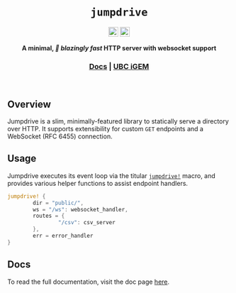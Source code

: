 <div align="center">
    <h1><code>jumpdrive</code></h1>

[<img alt="github" src="https://img.shields.io/badge/UBC--iGEM-jumpdrive-8da0cb?style=for-the-badge&labelColor=555555&logo=github" height="22">](https://github.com/UBC-iGEM/jumpdrive)
[<img alt="docs" src="https://img.shields.io/github/deployments/UBC-iGEM/jumpdrive/production?label=docs&style=for-the-badge&labelColor=555555&logo=docs.rs" height="22">](http://ubcigem.com/jumpdrive/jumpdrive/index.html)

</div>
<div align="center">
    <p><strong>A minimal, <em>🚀 blazingly fast</em> HTTP server with websocket support</strong></p>
    <h3>
        <a href="http://ubcigem.com/jumpdrive/jumpdrive/index.html">Docs</a>
        <span> | </span>
        <a href="https://ubcigem.com/">UBC iGEM</a>
    </h3>
    <br/>
</div>


## Overview
Jumpdrive is a slim, minimally-featured library to statically serve a directory over HTTP. It supports extensibility for custom `GET` endpoints and a WebSocket (RFC 6455) connection.

## Usage
Jumpdrive executes its event loop via the titular [`jumpdrive!`](https://ubcigem.com/jumpdrive/jumpdrive/macro.jumpdrive.html) macro, and provides various helper functions to assist endpoint handlers.
```rust
jumpdrive! {
        dir = "public/",
        ws = "/ws": websocket_handler,
        routes = {
                "/csv": csv_server
        },
        err = error_handler
}
```

## Docs
To read the full documentation, visit the doc page [here](http://ubcigem.com/jumpdrive/jumpdrive/index.html).
